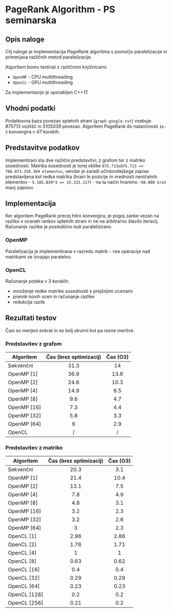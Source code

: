 # PageRank Algorithm - PS seminarska
## Opis naloge

Cilj naloge je implementacija *PageRank* algoritma s pomočjo paralelizacije in primerjava različnih metod paralelizacije.

Algoritem bomo testirali z različnimi knjižnicami: 
 - `OpenMP` - CPU multithreading
 - `OpenCL` - GPU multithreading

Za implementacijo je uporabljen C++17.

## Vhodni podatki
Podatkovna baza povezav spletnih strani (`graph-google.txt`) vsebuje *875713* vozlišč in *5105039* povezav.
Algoritem PageRank do natančnosti `1e-5` konvergira v *47* korakih.

## Predstavitve podatkov
Implementirani sta dve različni predstavitvi; z grafom ter z matriko sosednosti. Matrika sosednosti je torej oblike `875.713x875.713 => 766.873.258.369 elementov`, vendar je zaradi učinkovitejšega zapisa predstavljena kot
redka matrika (hrani le pozicije in vrednosti neničelnih elementov - `5.105.039*3 => 15.315.117`) - na ta način hranimo `~50.000 krat` manj zapisov.

## Implementacija
Ker algoritem PageRank precej hitro konvergira, je pogoj zanke vezan na razliko v ocenah rankov spletnih strani
in ne na arbitrarno število iteracij. Računanje razlike je posledično tudi paralelizirano.

### OpenMP
Paralelizacija je implementirana v razredu matrik - vse operacije nad matrikami se izvajajo paralelno.

### OpenCL
Računanje poteka v 3 korakih:
 - množenje redke matrike sosednosti s prejšnjimi ocenami
 - premik novih ocen in računanje razlike
 - redukcija razlik

## Rezultati testov
Časi so merjeni enkrat in so bolj okvirni kot pa resne meritve.

### Predstavitev z grafom
Algoritem | Čas (brez optimizacij) | Čas (O3)
---- |:-----------:|:-----------:
Sekvenčni | 31.3 | 14
OpenMP [1]| 36.9 | 13.6
OpenMP [2]| 24.6 | 10.3
OpenMP [4]| 14.9 | 6.5
OpenMP [8]| 9.6 | 4.7
OpenMP [16]| 7.3 | 4.4
OpenMP [32]| 5.8 | 3.3
OpenMP [64]| 6 | 2.9
OpenCL | / | /

### Predstavitev z matriko
Algoritem | Čas (brez optimizacij) | Čas (O3)
---- |:-----------:|:-----------:
Sekvenčni | 20.3 | 3.1
OpenMP [1]| 21.4 | 10.4
OpenMP [2]| 13.1 | 7.5
OpenMP [4]| 7.8 | 4.9
OpenMP [8]| 4.8 | 3.1
OpenMP [16]| 3.2 | 2.3
OpenMP [32]| 3.2 | 2.6
OpenMP [64]| 3 | 2.3
OpenCL [1]|2.96|2.86
OpenCL [2]|1.76|1.71
OpenCL [4]|1|1
OpenCL [8]|0.63|0.62
OpenCL [16]|0.4|0.4
OpenCL [32]|0.29|0.29
OpenCL [64]|0.23|0.23
OpenCL [128]|0.2|0.2
OpenCL [256]|0.21|0.2